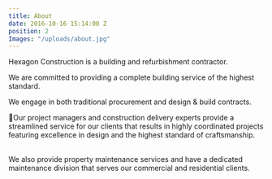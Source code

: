 ```yaml
---
title: About
date: 2016-10-16 15:14:00 Z
position: 2
Images: "/uploads/about.jpg"
---
```


Hexagon Construction is a building and refurbishment contractor.

We are committed to providing a complete building service of the highest standard.

We engage in both traditional procurement and design & build contracts.

Our project managers and construction delivery experts provide a streamlined service for our clients that results in highly coordinated projects featuring excellence in design and the highest standard of craftsmanship.

<br/>
We also provide property maintenance services and have a dedicated maintenance division that serves our commercial and residential clients.